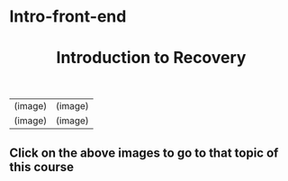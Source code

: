 # Intro-front-end
<head>
<style="width:100%; border: 1px black; background color: rgb(237,140,14); color: black; text-align: center;"></style>
</head>
<body><header><h1>Introduction to Recovery</h1></header>
<section>
<table>
<tbody>
<tr><td style="width: 50%;">(image)</td><td style="width: 50%;">(image)</td></tr>
<tr><td style="width: 50%;">(image)</td><td style="width: 50%;">(image)</td></tr>
</tbody>
</table>
<footer><h2>Click on the above images to go to that topic of this course</h2></footer>
</body>
